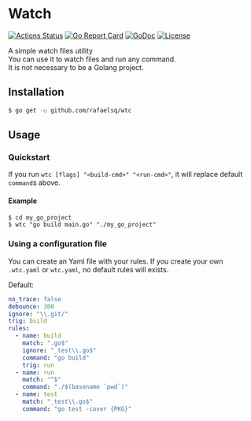 # Watch

[![Actions Status](https://github.com/rafaelsq/wtc/workflows/tests/badge.svg)](https://github.com/rafaelsq/wtc/actions)
[![Go Report Card](https://goreportcard.com/badge/github.com/rafaelsq/wtc)](https://goreportcard.com/report/github.com/rafaelsq/wtc)
[![GoDoc](https://godoc.org/github.com/rafaelsq/wtc?status.svg)](https://godoc.org/github.com/rafaelsq/wtc)
[![License](https://img.shields.io/badge/license-MIT-blue.svg)](https://opensource.org/licenses/MIT)

A simple watch files utility  
You can use it to watch files and run any command.  
It is not necessary to be a Golang project.  

## Installation

```bash
$ go get -u github.com/rafaelsq/wtc
```

## Usage

### Quickstart

If you run `wtc [flags] "<build-cmd>" "<run-cmd>"`, it will replace default `command`s above. 

#### Example

```
$ cd my_go_project
$ wtc "go build main.go" "./my_go_project"
```

### Using a configuration file

You can create an Yaml file with your rules.
If you create your own `.wtc.yaml` or `wtc.yaml`, no default rules will exists.

Default:

```yaml
no_trace: false
debounce: 300
ignore: "\\.git/"
trig: build
rules:
  - name: build
    match: ".go$"
    ignore: "_test\\.go$"
    command: "go build"
    trig: run
  - name: run
    match: "^$"
    command: "./$(basename `pwd`)"
  - name: test
    match: "_test\\.go$"
    command: "go test -cover {PKG}"
```

